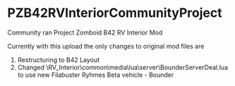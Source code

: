# PZB42RVInteriorCommunityProject
Community ran Project Zomboid B42 RV Interior Mod

Currently with this upload the only changes to original mod files are
1) Restructuring to B42 Layout
2) Changed \RV_Interior\common\media\lua\server\BounderServerDeal.lua to use new Filabuster Ryhmes Beta vehicle - Bounder
